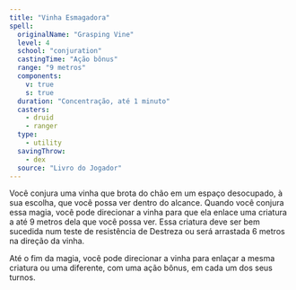 ```yaml
---
title: "Vinha Esmagadora"
spell:
  originalName: "Grasping Vine"
  level: 4
  school: "conjuration"
  castingTime: "Ação bônus"
  range: "9 metros"
  components:
    v: true
    s: true
  duration: "Concentração, até 1 minuto"
  casters:
    - druid
    - ranger
  type:
    - utility
  savingThrow:
    - dex
  source: "Livro do Jogador"
---
```


Você conjura uma vinha que brota do chão em um espaço desocupado, à sua escolha, que você possa ver dentro do alcance. Quando você conjura essa magia, você pode direcionar a vinha para que ela enlace uma criatura a até 9 metros dela que você possa ver. Essa criatura deve ser bem sucedida num teste de resistência de Destreza ou será arrastada 6 metros na direção da vinha.

Até o fim da magia, você pode direcionar a vinha para enlaçar a mesma criatura ou uma diferente, com uma ação bônus, em cada um dos seus turnos.
